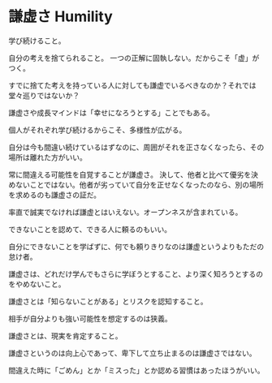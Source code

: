 # 謙虚さ Humility

学び続けること。

自分の考えを捨てられること。
一つの正解に固執しない。だからこそ「虚」がつく。

すでに捨てた考えを持っている人に対しても謙虚でいるべきなのか？それでは堂々巡りではないか？

謙虚さや成長マインドは「幸せになろうとする」ことでもある。

個人がそれぞれ学び続けるからこそ、多様性が広がる。

自分は今も間違い続けているはずなのに、周囲がそれを正さなくなったら、その場所は離れた方がいい。

常に間違える可能性を自覚することが謙虚さ。
決して、他者と比べて優劣を決めないことではない。他者が劣っていて自分を正せなくなったのなら、別の場所を求めるのも謙虚さの証だ。

率直で誠実でなければ謙虚とはいえない。オープンネスが含まれている。

できないことを認めて、できる人に頼るのもいい。

自分にできないことを学ばずに、何でも頼りきりなのは謙虚というよりもただの怠け者。

謙虚さは、どれだけ学んでもさらに学ぼうとすること、より深く知ろうとするのをやめないこと。

謙虚さとは「知らないことがある」とリスクを認知すること。

相手が自分よりも強い可能性を想定するのは狭義。

謙虚さとは、現実を肯定すること。

謙虚さというのは向上心であって、卑下して立ち止まるのは謙虚さではない。

間違えた時に「ごめん」とか「ミスった」とか認める習慣はあったほうがいい。
